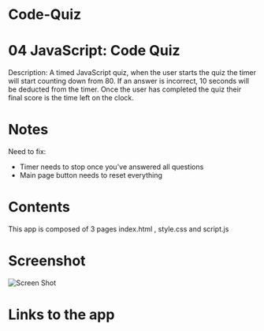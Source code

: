 # Code-Quiz

# 04 JavaScript: Code Quiz
Description: A timed JavaScript quiz, when the user starts the quiz the timer will start counting down from 80. If an answer is incorrect, 10 seconds will be deducted from the timer.
Once the user has completed the quiz their final score is the time left on the clock.

# Notes
Need to fix:
- Timer needs to stop once you've answered all questions
- Main page button needs to reset everything

# Contents
This app is composed of 3 pages index.html , style.css and script.js

# Screenshot
<img src="https://github.com/arwhyte-coder/Code-Quiz/issues/1#issue-697731964" alt="Screen Shot">

# Links to the app

